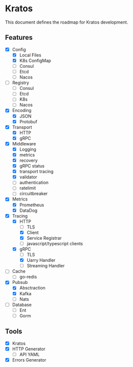 # Kratos

This document defines the roadmap for Kratos development.

## Features
- [x] Config
    - [x] Local Files
    - [x] K8s ConfigMap
    - [ ] Consul
    - [ ] Etcd
    - [ ] Nacos
- [ ] Registry
    - [ ] Consul
    - [ ] Etcd
    - [ ] K8s
    - [ ] Nacos
- [x] Encoding
    - [x] JSON
    - [x] Protobuf
- [x] Transport
    - [x] HTTP
    - [x] gRPC
- [x] Middleware
    - [x] Logging
    - [x] metrics
    - [x] recovery
    - [x] gRPC status
    - [x] transport tracing
    - [x] validator
    - [ ] authentication
    - [ ] ratelimit
    - [ ] circuitbreaker
- [x] Metrics
    - [x] Prometheus
    - [x] DataDog
- [x] Tracing
    - [x] HTTP
        - [ ] TLS
        - [x] Client
        - [x] Service Registrar
        - [ ] javascript/typescript clients
    - [x] gRPC
        - [ ] TLS
        - [x] Uarry Handler
        - [ ] Streaming Handler
- [ ] Cache
    - [ ] go-redis
- [x] Pubsub
    - [x] Absctraction
    - [x] Kafka
    - [ ] Nats
- [ ] Database
    - [ ] Ent
    - [ ] Gorm

## Tools
- [x] Kratos
- [x] HTTP Generator
    - [ ] API YAML
- [x] Errors Generator
